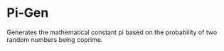 # Pi-Gen
Generates the mathematical constant pi based on the probability of two random numbers being coprime.
